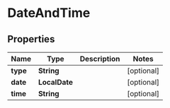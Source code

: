 

# DateAndTime

## Properties

Name | Type | Description | Notes
------------ | ------------- | ------------- | -------------
**type** | **String** |  |  [optional]
**date** | **LocalDate** |  |  [optional]
**time** | **String** |  |  [optional]



